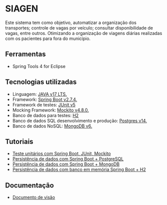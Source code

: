 #  SIAGEN

Este sistema tem como objetivo, automatizar a organização dos transportes; controle de vagas por veículo; consultar disponibilidade de vagas, entre outros.
Otimizando a organização de viagens diárias realizadas com os pacientes para fora do município.
## Ferramentas

 -  Spring Tools 4 for Eclipse

## Tecnologias utilizadas

 - Linguagem: [JAVA v17 LTS.](https://www.oracle.com/java/technologies/javase/jdk17-archive-downloads.html)
 - Framework: [Spring Boot v2.7.4.](https://spring.io/projects/spring-boot)
 - Framework de testes: [JUnit v5](https://junit.org/junit5/)
 - Mocking Framework: [Mockito v4.8.0.](https://site.mockito.org/)
 - Banco de dados para testes: [H2](https://www.h2database.com/html/main.html)
 - Banco de dados SQL desenvolvimento e produção: [Postgres v14.](https://www.postgresql.org/)
 - Banco de dados NoSQL: [MongoDB v6.](https://www.mongodb.com/)

## Tutoriais

 - [Teste unitários com Spring Boot, JUnit,
   Mockito](https://howtodoinjava.com/spring-boot2/testing/spring-boot-mockito-junit-example/)
 - [Persistência de dados com Spring  Boot +
   PostgreSQL](https://www.devmedia.com.br/spring-boot-como-criar-um-servidor-rest-com-spring-data/3400)
 - [Persistência de dados com Spring  Boot +
   MongoDB](https://www.mongodb.com/compatibility/spring-boot)
 - [Persistência de dados com banco em memória Spring  Boot +
   H2](https://javabydeveloper.com/spring-boot-h2-in-memory-database-example/)

## Documentação

  - [Documento de visão](docs/DOCUMENTO-VISAO.md)
